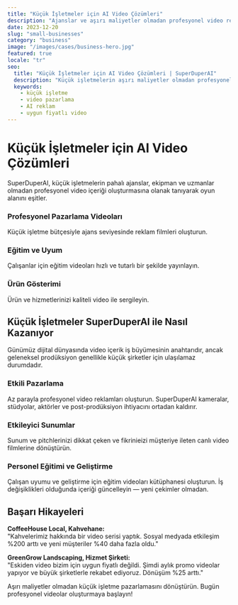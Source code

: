 ```yaml
---
title: "Küçük İşletmeler için AI Video Çözümleri"
description: "Ajanslar ve aşırı maliyetler olmadan profesyonel video reklamları oluşturun."
date: 2023-12-20
slug: "small-businesses"
category: "business"
image: "/images/cases/business-hero.jpg"
featured: true
locale: "tr"
seo:
  title: "Küçük İşletmeler için AI Video Çözümleri | SuperDuperAI"
  description: "Küçük işletmelerin aşırı maliyetler olmadan profesyonel video reklamları, sunumları ve eğitim videoları nasıl oluşturduğunu öğrenin."
  keywords:
    - küçük işletme
    - video pazarlama
    - AI reklam
    - uygun fiyatlı video
---
```


# Küçük İşletmeler için AI Video Çözümleri

SuperDuperAI, küçük işletmelerin pahalı ajanslar, ekipman ve uzmanlar olmadan profesyonel video içeriği oluşturmasına olanak tanıyarak oyun alanını eşitler.

### Profesyonel Pazarlama Videoları

Küçük işletme bütçesiyle ajans seviyesinde reklam filmleri oluşturun.


  ### Eğitim ve Uyum

Çalışanlar için eğitim videoları hızlı ve tutarlı bir şekilde yayınlayın.


  ### Ürün Gösterimi

Ürün ve hizmetlerinizi kaliteli video ile sergileyin.




## Küçük İşletmeler SuperDuperAI ile Nasıl Kazanıyor

Günümüz dijital dünyasında video içerik iş büyümesinin anahtarıdır, ancak geleneksel prodüksiyon genellikle küçük şirketler için ulaşılamaz durumdadır.

### Etkili Pazarlama

Az parayla profesyonel video reklamları oluşturun. SuperDuperAI kameralar, stüdyolar, aktörler ve post-prodüksiyon ihtiyacını ortadan kaldırır.

### Etkileyici Sunumlar

Sunum ve pitchlerinizi dikkat çeken ve fikrinieizi müşteriye ileten canlı video filmlerine dönüştürün.

### Personel Eğitimi ve Geliştirme

Çalışan uyumu ve geliştirme için eğitim videoları kütüphanesi oluşturun. İş değişiklikleri olduğunda içeriği güncelleyin — yeni çekimler olmadan.

## Başarı Hikayeleri

**CoffeeHouse Local, Kahvehane:**  
"Kahvelerimiz hakkında bir video serisi yaptık. Sosyal medyada etkileşim %200 arttı ve yeni müşteriler %40 daha fazla oldu."

**GreenGrow Landscaping, Hizmet Şirketi:**  
"Eskiden video bizim için uygun fiyatlı değildi. Şimdi aylık promo videolar yapıyor ve büyük şirketlerle rekabet ediyoruz. Dönüşüm %25 arttı."


  Aşırı maliyetler olmadan küçük işletme pazarlamasını dönüştürün. Bugün
  profesyonel videolar oluşturmaya başlayın!

